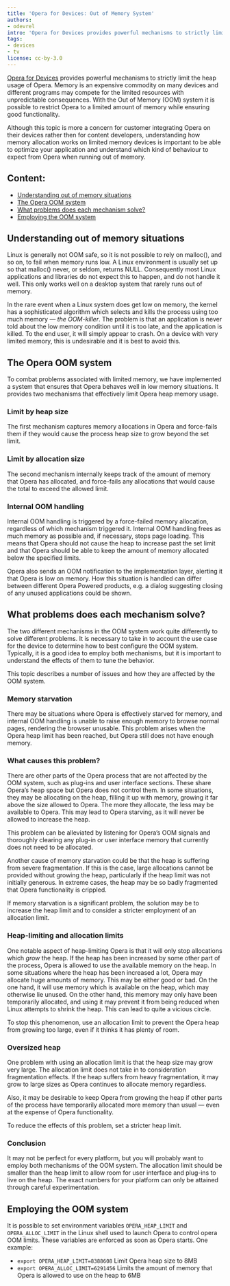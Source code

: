 ```yaml
---
title: 'Opera for Devices: Out of Memory System'
authors:
- odevrel
intro: 'Opera for Devices provides powerful mechanisms to strictly limit the heap usage of Opera. Memory is an expensive commodity on many devices and different programs may compete for the limited resources with unpredictable consequences. With the Out of Memory (OOM) system it is possible to restrict Opera to a limited amount of memory while ensuring good functionality.'
tags:
- devices
- tv
license: cc-by-3.0
---
```


[Opera for Devices][1] provides powerful mechanisms to strictly limit the heap usage of Opera. Memory is an expensive commodity on many devices and different programs may compete for the limited resources with unpredictable consequences. With the Out of Memory (OOM) system it is possible to restrict Opera to a limited amount of memory while ensuring good functionality.

[1]: http://www.opera.com/business/devices/

Although this topic is more a concern for customer integrating Opera on their devices rather then for content developers, understanding how memory allocation works on limited memory devices is important to be able to optimize your application and understand which kind of behaviour to expect from Opera when running out of memory.

## Content:

- [Understanding out of memory situations](#understanding)
- [The Opera OOM system](#system)
- [What problems does each mechanism solve?](#problems)
- [Employing the OOM system](#employing)

## Understanding out of memory situations

Linux is generally not OOM safe, so it is not possible to rely on malloc(), and so on, to fail when memory runs low. A Linux environment is usually set up so that malloc() never, or seldom, returns NULL. Consequently most Linux applications and libraries do not expect this to happen, and do not handle it well. This only works well on a desktop system that rarely runs out of memory.

In the rare event when a Linux system does get low on memory, the kernel has a sophisticated algorithm which selects and kills the process using too much memory — _the OOM-killer_. The problem is that an application is never told about the low memory condition until it is too late, and the application is killed. To the end user, it will simply appear to crash. On a device with very limited memory, this is undesirable and it is best to avoid this.

## The Opera OOM system

To combat problems associated with limited memory, we have implemented a system that ensures that Opera behaves well in low memory situations. It provides two mechanisms that effectively limit Opera heap memory usage.

### Limit by heap size

The first mechanism captures memory allocations in Opera and force-fails them if they would cause the process heap size to grow beyond the set limit.

### Limit by allocation size

The second mechanism internally keeps track of the amount of memory that Opera has allocated, and force-fails any allocations that would cause the total to exceed the allowed limit.

### Internal OOM handling

Internal OOM handling is triggered by a force-failed memory allocation, regardless of which mechanism triggered it. Internal OOM handling frees as much memory as possible and, if necessary, stops page loading. This means that Opera should not cause the heap to increase past the set limit and that Opera should be able to keep the amount of memory allocated below the specified limits.

Opera also sends an OOM notification to the implementation layer, alerting it that Opera is low on memory. How this situation is handled can differ between different Opera Powered products, e.g. a dialog suggesting closing of any unused applications could be shown.

## What problems does each mechanism solve?

The two different mechanisms in the OOM system work quite differently to solve different problems. It is necessary to take in to account the use case for the device to determine how to best configure the OOM system. Typically, it is a good idea to employ both mechanisms, but it is important to understand the effects of them to tune the behavior.

This topic describes a number of issues and how they are affected by the OOM system.

### Memory starvation

There may be situations where Opera is effectively starved for memory, and internal OOM handling is unable to raise enough memory to browse normal pages, rendering the browser unusable. This problem arises when the Opera heap limit has been reached, but Opera still does not have enough memory.

### What causes this problem?

There are other parts of the Opera process that are not affected by the OOM system, such as plug-ins and user interface sections. These share Opera’s heap space but Opera does not control them. In some situations, they may be allocating on the heap, filling it up with memory, growing it far above the size allowed to Opera. The more they allocate, the less may be available to Opera. This may lead to Opera starving, as it will never be allowed to increase the heap.

This problem can be alleviated by listening for Opera’s OOM signals and thoroughly clearing any plug-in or user interface memory that currently does not need to be allocated.

Another cause of memory starvation could be that the heap is suffering from severe fragmentation. If this is the case, large allocations cannot be provided without growing the heap, particularly if the heap limit was not initially generous. In extreme cases, the heap may be so badly fragmented that Opera functionality is crippled.

If memory starvation is a significant problem, the solution may be to increase the heap limit and to consider a stricter employment of an allocation limit.

### Heap-limiting and allocation limits

One notable aspect of heap-limiting Opera is that it will only stop allocations which _grow_ the heap. If the heap has been increased by some other part of the process, Opera is allowed to use the available memory on the heap. In some situations where the heap has been increased a lot, Opera may allocate huge amounts of memory. This may be either good or bad. On the one hand, it will use memory which is available on the heap, which may otherwise lie unused. On the other hand, this memory may only have been temporarily allocated, and using it may prevent it from being reduced when Linux attempts to shrink the heap. This can lead to quite a vicious circle.

To stop this phenomenon, use an allocation limit to prevent the Opera heap from growing too large, even if it thinks it has plenty of room.

### Oversized heap

One problem with using an allocation limit is that the heap size may grow very large. The allocation limit does not take in to consideration fragmentation effects. If the heap suffers from heavy fragmentation, it may grow to large sizes as Opera continues to allocate memory regardless.

Also, it may be desirable to keep Opera from growing the heap if other parts of the process have temporarily allocated more memory than usual — even at the expense of Opera functionality.

To reduce the effects of this problem, set a stricter heap limit.

### Conclusion

It may not be perfect for every platform, but you will probably want to employ both mechanisms of the OOM system. The allocation limit should be smaller than the heap limit to allow room for user interface and plug-ins to live on the heap. The exact numbers for your platform can only be attained through careful experimentation.

## Employing the OOM system

It is possible to set environment variables `OPERA_HEAP_LIMIT` and `OPERA_ALLOC_LIMIT` in the Linux shell used to launch Opera to control opera OOM limits. These variables are enforced as soon as Opera starts. One example:

- `export OPERA_HEAP_LIMIT=8388608` Limit Opera heap size to 8MB
- `export OPERA_ALLOC_LIMIT=6291456` Limits the amount of memory that Opera is allowed to use on the heap to 6MB
